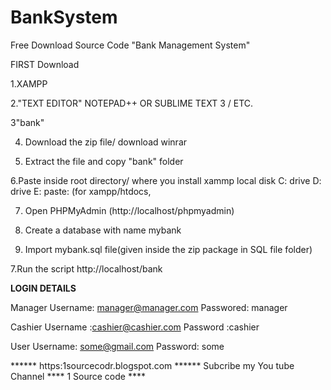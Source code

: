 # BankSystem
Free Download Source Code "Bank Management System"

FIRST Download

1.XAMPP

2."TEXT EDITOR" NOTEPAD++ OR SUBLIME TEXT 3 / ETC.

3"bank"

4. Download the zip file/ download winrar

5. Extract the file and copy "bank" folder

6.Paste inside root directory/ where you install xammp local disk C: drive D: drive E: paste: (for xampp/htdocs, 

7. Open PHPMyAdmin (http://localhost/phpmyadmin)

8. Create a database with name mybank

6. Import mybank.sql file(given inside the zip package in SQL file folder)

7.Run the script http://localhost/bank

**LOGIN DETAILS** 

Manager
Username:   manager@manager.com
Passwored:  manager

Cashier
Username :cashier@cashier.com
Password :cashier

User
Username: some@gmail.com
Password: some

****** https:1sourcecodr.blogspot.com ******
Subcribe my You tube Channel **** 1 Source code ****
